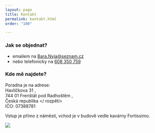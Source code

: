 ```yaml
---
layout: page
title: Kontakt
permalink: kontakt.html
order: "100"

---
```

### Jak se objednat?

* emailem na <a href="mailto:Bara.Nyja@seznam.cz"> Bara.Nyja@seznam.cz </a>
* nebo telefonicky na <a href="tel:+420608350759"> 608 350 759 </a>

### Kde mě najdete?

Poradna je na adrese: <br/> <span class = "vcard"> <span class = "adr"> <span class = "street-address"> Havlíčkova 31 </span>, <br/> <span class = "postal-code"> 744 01 </span> <span class = "locality"> Frenštát pod Radhoštěm </span>, <br/> <span class = "country-name"> Česká republika </span> </ rozpětí> </span> <br/> IČO: 07388781

Vstup je přímo z náměstí, vchod je v budově vedle kavárny Fortissimo.

<img src = "assets / img / bara-misko-frenstat-havlickova.png" />